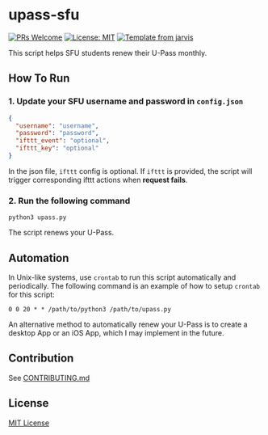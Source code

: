 # upass-sfu

[![PRs Welcome](https://img.shields.io/badge/PRs-welcome-brightgreen.svg?style=flat)](http://makeapullrequest.com)
[![License: MIT](https://img.shields.io/badge/License-MIT-blue.svg)](https://opensource.org/licenses/MIT)
[![Template from jarvis](https://img.shields.io/badge/Hi-Jarvis-ff69b4.svg)](https://github.com/Armour/Jarvis)

This script helps SFU students renew their U-Pass monthly.

## How To Run

### 1. Update your SFU username and password in `config.json`

```json
{
  "username": "username",
  "password": "password",
  "ifttt_event": "optional",
  "ifttt_key": "optional"
}
```

In the json file, `ifttt` config is optional. If `ifttt` is provided, the script will trigger corresponding ifttt actions when **request fails**.

### 2. Run the following command

```shell
python3 upass.py
```

The script renews your U-Pass.

## Automation

In Unix-like systems, use `crontab` to run this script automatically and periodically.
The following command is an example of how to setup `crontab` for this script:

```cron
0 0 20 * * /path/to/python3 /path/to/upass.py
```

An alternative method to automatically renew your U-Pass is to create a desktop App or an iOS App, which I may implement in the future.

## Contribution

See [CONTRIBUTING.md](https://github.com/Armour/upass-sfu/blob/master/.github/CONTRIBUTING.md)

## License

[MIT License](https://github.com/Armour/upass-sfu/blob/master/LICENSE)
